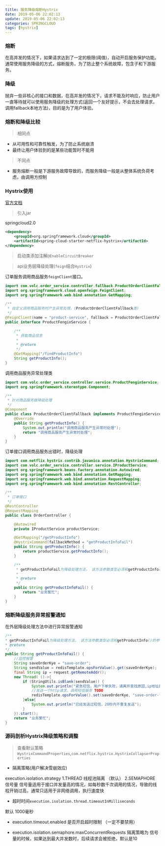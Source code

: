 ```yaml
---
title: 服务降级熔断Hystrix
date: 2019-05-06 22:02:13
update: 2019-05-06 22:02:13
categories: SPRINGCLOUD
tags: [hystrix]
---
```


### 熔断

在高并发的情况下，如果请求达到了一定的极限(阈值)，自动开启服务保护功能。通常使用服务降级的方式，熔断服务，为了防止整个系统故障，包含子和下游服务。

### 降级

抛弃一些非核心的接口和数据，在高并发的情况下，请求不能及时响应，防止用户一直等待就可以使用服务降级的处理方式(返回一个友好提示，不会去处理请求，调用fallback本地方法)，目的是为了用户体验。

### 熔断和降级比较

> 相同点

* 从可用性和可靠性触发，为了防止系统崩溃
* 最终让用户体验到的是某些功能暂时不能用

> 不同点

* 服务熔断一般是下游服务故障导致的，而服务降级一般是从整体系统负荷考虑，由调用方控制

### Hystrix使用

<a href="http://cloud.spring.io/spring-cloud-netflix/single/spring-cloud-netflix.html#_circuit_breaker_hystrix_clients">官方文档</a>

> 引入jar

springcloud2.0

```xml
<dependency>
    <groupId>org.springframework.cloud</groupId>
    <artifactId>spring-cloud-starter-netflix-hystrix</artifactId>
</dependency>
```

> 启动类添加注解`@EnableCircuitBreaker`

> api业务层降级处理(`feign`结合`Hystrix`)


订单服务调用商品服务`feignClient`接口。

```java
import com.volc.order_service.controller.fallback.ProductOrderClientFallback;
import org.springframework.cloud.openfeign.FeignClient;
import org.springframework.web.bind.annotation.GetMapping;

/**
 * 自定义调用商品服务时产生异常处理，(ProductOrderClientFallback类)
 */
@FeignClient(name = "product-service", fallback = ProductOrderClientFallback.class)
public interface ProductFenginService {

    /**
     * 获取商品信息
     *
     * @return
     */
    @GetMapping("/findProductInfo")
    String getProductInfo();
}

```

调用商品服务异常处理类

```java
import com.volc.order_service.controller.service.ProductFenginService;
import org.springframework.stereotype.Component;

/**
 * 针对商品服务做降级处理
 */
@Component
public class ProductOrderClientFallback implements ProductFenginService {
    @Override
    public String getProductInfo() {
        System.out.println("调用商品服务产生异常时处理");
        return "调用商品服务产生异常时处理";
    }
}
```

订单接口调用商品服务出错时，降级处理

```java
import com.netflix.hystrix.contrib.javanica.annotation.HystrixCommand;
import com.volc.order_service.controller.service.IProductService;
import org.springframework.beans.factory.annotation.Autowired;
import org.springframework.web.bind.annotation.GetMapping;
import org.springframework.web.bind.annotation.RequestMapping;
import org.springframework.web.bind.annotation.RestController;

/**
 * 订单接口
 */
@RestController
@RequestMapping
public class OrderController {

    @Autowired
    private IProductService productService;

    @GetMapping("/getProductInfo")
    @HystrixCommand(fallbackMethod = "getProductInfoFail")
    public String getProductInfo() {
        return productService.getProductInfo();
    }

    /**
     * getProductInfoFail为降级处理方法， 该方法参数类型必须和getProductInfo()的参数类型一致
     *
     * @return
     */
    public String getProductInfoFail() {
        return "业务繁忙";
    }
}
```

### 熔断降级服务异常报警通知

在外层降级处理方法中进行异常报警通知

```java
/**
* getProductInfoFail为降级处理方法， 该方法参数类型必须和getProductInfo()的参数类型一致
* @return
*/
public String getProductInfoFail() {
    //监控报警
    String saveOrderKye = "save-order";
    String sendValue = redisTemplate.opsForValue().get(saveOrderKye);
    final String ip = request.getRemoteAddr();
    new Thread( ()->{
        if (StringUtils.isBlank(sendValue)) {
            System.out.println("紧急短信，用户下单失败，请离开查找原因,ip地址是="+ip);
            //发送一个http请求，调用短信服务 TODO
            redisTemplate.opsForValue().set(saveOrderKye, "save-order-fail", 20, TimeUnit.SECONDS);
        }else{
            System.out.println("已经发送过短信，20秒内不重复发送");
        }
    }).start();
    return "业务繁忙";
}
```

### 源码剖析Hystrix降级策略和调整

> 查看默认策略`HystrixCommandProperties`,`com.netflix.hystrix.HystrixCollapserProperties`

* 隔离策略(用户解决雪崩效应)

execution.isolation.strategy
1.THREAD 线程池隔离 （默认）
2.SEMAPHORE 信号量
信号量适用于接口并发量高的情况，如每秒数千次调用的情况，导致的线程开销过高，通常只适用于非网络调用，执行速度快

* 超时时间`execution.isolation.thread.timeoutInMilliseconds`

默认 1000毫秒

* execution.timeout.enabled 是否开启超时限制 （一定不要禁用）

* execution.isolation.semaphore.maxConcurrentRequests 隔离策略为 信号量的时候，如果达到最大并发数时，后续请求会被拒绝，默认是10
